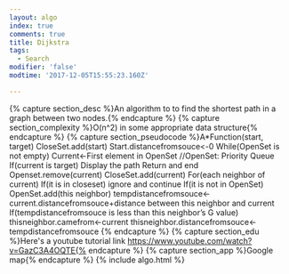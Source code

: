 ```yaml
---
layout: algo
index: true
comments: true
title: Dijkstra
tags:
  - Search
modifier: 'false'
modtime: '2017-12-05T15:55:23.160Z'

---
```

{% capture section_desc %}An algorithm to to find the shortest path in a graph between two nodes.{% endcapture %}
{% capture section_complexity %}O(n^2) in some appropriate data structure{% endcapture %}
{% capture section_pseudocode %}A*Function(start, target)
	CloseSet.add(start)
	Start.distancefromsouce<-0
	While(OpenSet is not empty)
	Current<-First element in OpenSet //OpenSet: Priority Queue
	If(current is target)
		Display the path
		Return and end
	Openset.remove(current)
	CloseSet.add(current)
	For(each neighbor of current)
		If(it is in closeset) ignore and continue
		If(it is not in OpenSet) OpenSet.add(this neighbor)
			tempdistancefromsouce<-current.distancefromsouce+distance between this 
					neighbor and current
		If(tempdistancefromsouce is less than this neighbor’s G value)
			thisneighbor.camefrom<-current
			thisneighbor.distancefromsouce<-tempdistancefromsouce
{% endcapture %}
{% capture section_edu %}Here's a youtube tutorial link
https://www.youtube.com/watch?v=GazC3A4OQTE{% endcapture %}
{% capture section_app %}Google map{% endcapture %}
{% include algo.html %}